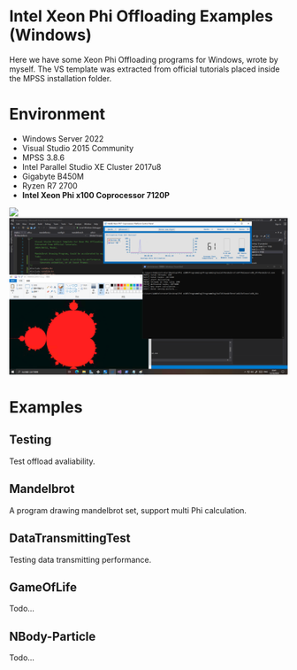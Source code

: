# Intel Xeon Phi Offloading Examples (Windows)

Here we have some Xeon Phi Offloading programs for Windows, wrote by myself. The VS template was extracted from official tutorials placed inside the MPSS installation folder. 

# Environment

- Windows Server 2022
- Visual Studio 2015 Community
- MPSS 3.8.6
- Intel Parallel Studio XE Cluster 2017u8
- Gigabyte B450M 
- Ryzen R7 2700
- __Intel Xeon Phi x100 Coprocessor 7120P__

![](MyPhiRig.jpg)
![](screenshot0.png)

# Examples

## Testing

Test offload avaliability. 

## Mandelbrot

A program drawing mandelbrot set, support multi Phi calculation. 

## DataTransmittingTest

Testing data transmitting performance. 

## GameOfLife

Todo...

## NBody-Particle

Todo...
